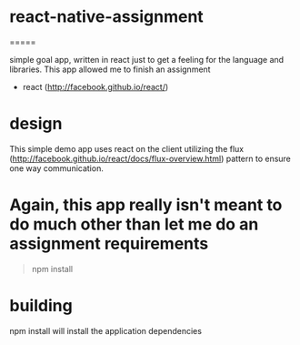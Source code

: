 # react-native-assignment
=====

simple goal app, written in react just to get a feeling for the language
and libraries. This app allowed me to finish an assignment

* react (http://facebook.github.io/react/)


design
=====
This simple demo app uses react on the client utilizing the flux (http://facebook.github.io/react/docs/flux-overview.html) pattern to ensure one way communication. 


Again, this app really isn't meant to do much other than let me do an assignment
requirements
=====

> npm install


building
=====
npm install will install the application dependencies

